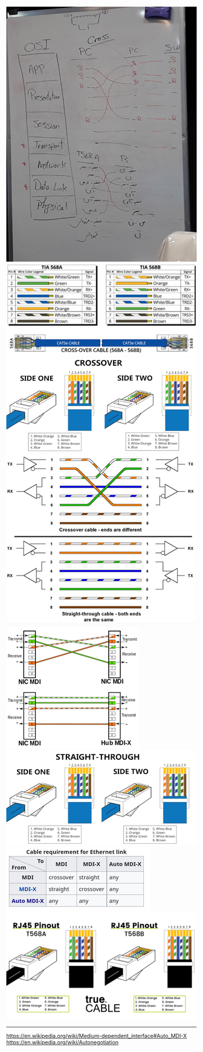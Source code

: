 ![](./1.jpg)
![](./568a-vs-568b-chart_1024x1024.png)
![](./cross-over.jpg.png)
![](./cross_vs_straight.jpg)
![](./Ethernet_MDI_crossover.svg.png)
![](./Ethernet_MDI_to_MDIX.svg.png)
![](./straight-through.png)
![](./swappy-20220426-143505.png)
![](./T568A_vs_T568B___trueCABLE_1024x1024.png)

---
https://en.wikipedia.org/wiki/Medium-dependent_interface#Auto_MDI-X
https://en.wikipedia.org/wiki/Autonegotiation

